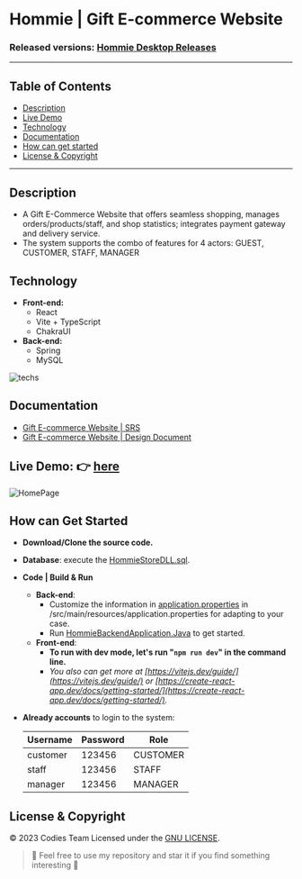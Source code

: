 

#  Hommie | Gift E-commerce Website
### Released versions: [ Hommie Desktop Releases](https://github.com/ducdmd152/gift-hommie-dot-com/releases/)

--------------------------------------------------
## Table of Contents
- [Description](#description)
- [Live Demo](#live-demo--here)
- [Technology](#technology)
- [Documentation](#documentation)
- [How can get started](#how-can-get-started)
- [License & Copyright](#license--copyright)
--------------------------------------------------
## Description

 - A Gift E-Commerce Website that offers seamless shopping, manages orders/products/staff, and shop statistics;  integrates payment gateway and delivery service.
 - The system supports the combo of features for 4 actors: GUEST, CUSTOMER, STAFF, MANAGER

## Technology

- **Front-end:** 
	- React
	- Vite + TypeScript
	- ChakraUI
- **Back-end:** 
	- Spring
	- MySQL

![techs](https://github.com/ducdmd152/gift-hommie-dot-com/blob/main/materials/screenshots/tech.png)
## Documentation
- [Gift E-commerce Website | SRS](https://github.com/ducdmd152/gift-hommie-dot-com/blob/main/materials/docs/%5BCodies%5D%5BGift%20E-Commerce%20website%5D%20SRS.pdf)
- [Gift E-commerce Website | Design Document](https://github.com/ducdmd152/gift-hommie-dot-com/blob/main/materials/docs/%5BCodies%5D%5BGift%20E-Commerce%20website%5D%20Design%20Document.pdf)

## Live Demo: 👉 [here]()
 ![HomePage](https://github.com/ducdmd152/gift-hommie-dot-com/blob/main/materials/screenshots/HomePage.png)
## How can Get Started

-   **Download/Clone the source code.**
- **Database**: execute the [HommieStoreDLL.sql](https://github.com/ducdmd152/gift-hommie-dot-com/blob/main/backend/scripts/hommiestore_offical.sql).
- **Code | Build & Run** 
	- **Back-end**:
		- Customize the information in  [application.properties](https://github.com/ducdmd152/gift-hommie-dot-com/blob/main/backend/src/main/resources/application.properties)  in /src/main/resources/application.properties for adapting to your case.
		- Run [HommieBackendApplication.Java](https://github.com/ducdmd152/gift-hommie-dot-com/blob/main/backend/src/main/java/com/gifthommie/backend/BackendApplication.java) to get started.
	- **Front-end**:
		-   **To run with dev mode, let's run "`npm run dev`" in the command line.**
		-   *You also can get more at [https://vitejs.dev/guide/](https://vitejs.dev/guide/) or [https://create-react-app.dev/docs/getting-started/](https://create-react-app.dev/docs/getting-started/).*
   
- **Already accounts** to login to the system:

	| Username | Password | Role     |
	|----------|----------|----------|
	| customer | 123456   | CUSTOMER |
	| staff | 123456   | STAFF |
	| manager  | 123456   | MANAGER |
	
## License & Copyright
&copy; 2023 Codies Team Licensed under the [GNU LICENSE](https://github.com/ducdmd152/dsocial-frontend/blob/main/LICENSE).

> 🤟 Feel free to use my repository and star it if you find something interesting 🤟
